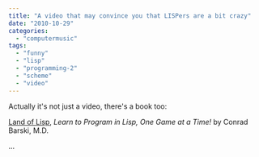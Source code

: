 ```yaml
---
title: "A video that may convince you that LISPers are a bit crazy"
date: "2010-10-29"
categories: 
  - "computermusic"
tags: 
  - "funny"
  - "lisp"
  - "programming-2"
  - "scheme"
  - "video"
---
```


Actually it's not just a video, there's a book too:

[Land of Lisp](http://nostarch.com/lisp.htm), _Learn to Program in Lisp, One Game at a Time!_ by Conrad Barski, M.D.

...
